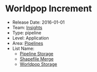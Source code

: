 # Worldpop Increment
* Release Date: 2016-01-01
* Team: [Insights](../teams/insights.md)
* Type: pipeline
* Level: Application
* Area: [Pipelines](../areas/pipelines.png)
* List Name:
  * [Pipeline Storage](pipeline-storage.md)
  * [Shapefile Merge](shapefile-merge.md)
  * [Worldpop Storage](worldpop-storage.md)
